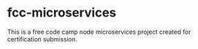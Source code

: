 # fcc-microservices
This is a free code camp node microservices project created for certification submission.
